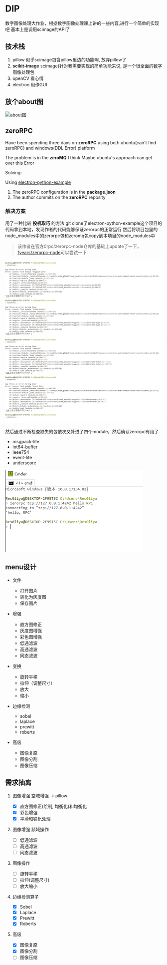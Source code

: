 # DIP
数字图像处理大作业，根据数字图像处理课上讲的一些内容,进行一个简单的实现吧
基本上是调用scimage的API了

## 技术栈

1. pillow 似乎scimage包含pillow里边的功能啊, 放弃pillow了
2. **scikit-image** scimage(针对我需要实现的简单功能来说, 是一个很全面的数字图像处理包
3. openCV 看心情
4. electron 用作GUI

## 放个about图

![about图](assets/about.png)

## zeroRPC

Have been spending three days on **zeroRPC**
          using both ubuntu(can't find zeroRPC) and windows(DDL Error) platform

The problem is in the **zeroMQ** I think
Maybe ubuntu's approach can get over this Error

Solving:

Using [electron-python-example](https://github.com/fyears/electron-python-example)

1. The zeroRPC configuration is in the **package.json**
2. The author commits on the **zeroRPC** reposity

### 解决方案

用了一种比较 **投机取巧** 的方法
git clone了electron-python-example这个项目的代码拿到本地，发现作者的代码能够保证zerorpc的正常运行
然后将项目包里的node_modules中的zerorpc包和zeromq包copy到本项目的node_modules中

>该作者在官方0rpc/zerorpc-node仓库的基础上update了一下，[fyears/zerorpc-node](https://github.com/fyears/zerorpc-node)可以尝试一下

![log1](assets/log1.png)
![log1](assets/log2.png)

然后通过不断检查缺失的包依次又补进了四个module，然后确认zerorpc有用了

+ msgpack-lite
+ int64-buffer
+ ieee754
+ event-lite
+ underscore

![log1](assets/log3.png)

## menu设计

- 文件
    - 打开图片
    - 转化为灰度图
    - 保存图片
- 增强
    - 直方图修正
    - 灰度图增强
    - 彩色图增强
    - 低通滤波
    - 高通滤波
    - 同态滤波

- 变换
    - 旋转平移
    - 拉伸（调整尺寸）
    - 放大
    - 缩小

- 边缘检测
    - sobel
    - laplace
    - prewitt
    - roberts
- 高级
    - 图像复原
    - 图像分割
    - 图像压缩

## 需求抽离

1. 图像增强 空域增强 -> pillow

    - [x] 直方图修正(绘制, 均衡化)和均衡化
    - [x] 彩色增强
    - [x] 平滑和锐化处理

2. 图像增强 频域操作

    - [ ] 低通滤波
    - [ ] 高通滤波
    - [ ] 同态滤波

3. 图像操作

    - [ ] 旋转平移
    - [ ] 拉伸(调整尺寸)
    - [ ] 放大缩小

4. 边缘检测算子

    - [x] Sobel
    - [x] Laplace
    - [x] Prewitt
    - [x] Roberts

5. 高级

    - [x] 图像复原
    - [x] 图像分割
    - [ ] 图像压缩